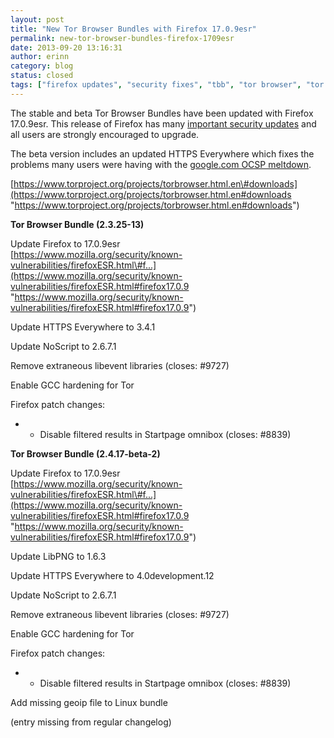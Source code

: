 ```yaml
---
layout: post
title: "New Tor Browser Bundles with Firefox 17.0.9esr"
permalink: new-tor-browser-bundles-firefox-1709esr
date: 2013-09-20 13:16:31
author: erinn
category: blog
status: closed
tags: ["firefox updates", "security fixes", "tbb", "tor browser", "tor browser bundle"]
---
```


The stable and beta Tor Browser Bundles have been updated with Firefox 17.0.9esr. This release of Firefox has many [important security updates](https://www.mozilla.org/security/known-vulnerabilities/firefoxESR.html#firefox17.0.9) and all users are strongly encouraged to upgrade.

The beta version includes an updated HTTPS Everywhere which fixes the problems many users were having with the [google.com OCSP meltdown](https://trac.torproject.org/projects/tor/ticket/9713).

[https://www.torproject.org/projects/torbrowser.html.en\#downloads](https://www.torproject.org/projects/torbrowser.html.en#downloads "https://www.torproject.org/projects/torbrowser.html.en#downloads")

**Tor Browser Bundle (2.3.25-13)**

Update Firefox to 17.0.9esr  
 [https://www.mozilla.org/security/known-vulnerabilities/firefoxESR.html\#f...](https://www.mozilla.org/security/known-vulnerabilities/firefoxESR.html#firefox17.0.9 "https://www.mozilla.org/security/known-vulnerabilities/firefoxESR.html#firefox17.0.9")

Update HTTPS Everywhere to 3.4.1

Update NoScript to 2.6.7.1

Remove extraneous libevent libraries (closes: \#9727)

Enable GCC hardening for Tor

Firefox patch changes:

-   - Disable filtered results in Startpage omnibox (closes: \#8839)

**Tor Browser Bundle (2.4.17-beta-2)**

Update Firefox to 17.0.9esr  
 [https://www.mozilla.org/security/known-vulnerabilities/firefoxESR.html\#f...](https://www.mozilla.org/security/known-vulnerabilities/firefoxESR.html#firefox17.0.9 "https://www.mozilla.org/security/known-vulnerabilities/firefoxESR.html#firefox17.0.9")

Update LibPNG to 1.6.3

Update HTTPS Everywhere to 4.0development.12

Update NoScript to 2.6.7.1

Remove extraneous libevent libraries (closes: \#9727)

Enable GCC hardening for Tor

Firefox patch changes:

-   - Disable filtered results in Startpage omnibox (closes: \#8839)

Add missing geoip file to Linux bundle

(entry missing from regular changelog)
